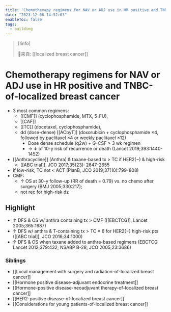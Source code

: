 ```yaml
---
title: "Chemotherapy regimens for NAV or ADJ use in HR positive and TNBC-of-localized breast cancer"
date: "2023-12-06 14:52:03"
enableToc: false
tags:
  - building
---
```

> [!info]
>
> 🌱來自: [[localized breast cancer]]
# Chemotherapy regimens for NAV or ADJ use in HR positive and TNBC-of-localized breast cancer
- 3 most common regimens:
  - [[CMF]] (cyclophosphamide, MTX, 5-FU),
  - [[CAF]]
  - [[TC]] (docetaxel, cyclophosphamide),
  - dd (dose-dense) [[ACbyT]] (doxorubicin + cyclophosphamide ×4, followed by paclitaxel ×4 or weekly paclitaxel ×12)
    - Dose dense schedule (q2w) + G-CSF > 3 wk regimen
    - → ↓ of 10-y risk of recurrence or death (Lancet 2019;393:1440-1452)
- [[Anthracycline]] (Anthra) & taxane-based tx \> TC if HER2(−) & high-risk
  - [[ABC trial]], JCO 2017;35(23): 2647-2655
- If low-risk, TC not < ACT (PlanB, JCO 2019;37(10):799-808)
- CMF:
  - ↑ OS at 30-y follow-up (RR of death = 0.79) vs. no chemo after surgery (BMJ 2005;330:217);
  - not rec for high-risk dz
## Highlight
- ↑ DFS & OS w/ anthra containing tx > CMF ([[EBCTCG]], Lancet 2005;365:1687)
- ↑ DFS w/ anthra & T-containing tx > TC × 6 for HER2(−) high-risk pts ([[ABC trial]], JCO 2016;34:1000)
- ↑ DFS & OS when taxane added to anthra-based regimens (EBCTCG Lancet 2012;379:432; NSABP B-28, JCO 2005;23:3686)
### Siblings
- [[Local management with surgery and radiation-of-localized breast cancer]]
- [[Hormone positive disease-adjuvant endocrine treatment]]
- [[Hormone-positive disease-neoadjuvant therapy-of-localized breast cancer]]
- [[HER2-positive disease-of-localized breast cancer]]
- [[Considerations for young patients-of-localized breast cancer]]
